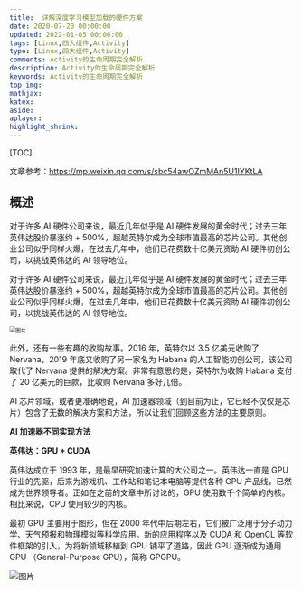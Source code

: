 ```yaml
---
title:  详解深度学习模型加载的硬件方案
date: 2020-07-20 00:00:00
updated: 2022-01-05 00:00:00
tags: [Linux,四大组件,Activity]
type: [Linux,四大组件,Activity]
comments: Activity的生命周期完全解析
description: Activity的生命周期完全解析
keywords: Activity的生命周期完全解析
top_img:
mathjax:
katex:
aside:
aplayer:
highlight_shrink:
---
```


[TOC]

文章参考：https://mp.weixin.qq.com/s/sbc54awOZmMAn5U1IYKtLA

## 概述

对于许多 AI 硬件公司来说，最近几年似乎是 AI 硬件发展的黄金时代；过去三年英伟达股价暴涨约 + 500%，超越英特尔成为全球市值最高的芯片公司。其他创业公司似乎同样火爆，在过去几年中，他们已花费数十亿美元资助 AI 硬件初创公司，以挑战英伟达的 AI 领导地位。

对于许多 AI 硬件公司来说，最近几年似乎是 AI 硬件发展的黄金时代；过去三年英伟达股价暴涨约 + 500%，超越英特尔成为全球市值最高的芯片公司。其他创业公司似乎同样火爆，在过去几年中，他们已花费数十亿美元资助 AI 硬件初创公司，以挑战英伟达的 AI 领导地位。

<img src="https://mmbiz.qpic.cn/mmbiz_png/KmXPKA19gW9nIKYuvRDZ5ic4Djq2nf3EFwHk7UZic3j1b4Tc9xUbEGGMGnvdhS68DvxUutDsBlx788MoHSdxrK5A/640?wx_fmt=png&tp=webp&wxfrom=5&wx_lazy=1&wx_co=1" alt="图片" style="zoom:67%;" />

此外，还有一些有趣的收购故事。2016 年，英特尔以 3.5 亿美元收购了 Nervana，2019 年底又收购了另一家名为 Habana 的人工智能初创公司，该公司取代了 Nervana 提供的解决方案。非常有意思的是，英特尔为收购 Habana 支付了 20 亿美元的巨款，比收购 Nervana 多好几倍。

AI 芯片领域，或者更准确地说，AI 加速器领域（到目前为止，它已经不仅仅是芯片）包含了无数的解决方案和方法，所以让我们回顾这些方法的主要原则。

**AI 加速器不同实现方法**

**英伟达：GPU + CUDA**

英伟达成立于 1993 年，是最早研究加速计算的大公司之一。英伟达一直是 GPU 行业的先驱，后来为游戏机、工作站和笔记本电脑等提供各种 GPU 产品线，已然成为世界领导者。正如在之前的文章中所讨论的，GPU 使用数千个简单的内核。相比来说，CPU 使用较少的内核。

最初 GPU 主要用于图形，但在 2000 年代中后期左右，它们被广泛用于分子动力学、天气预报和物理模拟等科学应用。新的应用程序以及 CUDA 和 OpenCL 等软件框架的引入，为将新领域移植到 GPU 铺平了道路，因此 GPU 逐渐成为通用 GPU （General-Purpose GPU），简称 GPGPU。

![图片](https://gitee.com/frewen1225/ImageUploader/raw/master/640-20220221172448652)













